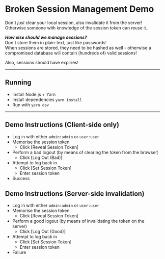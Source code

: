 # Broken Session Management Demo

Don't _just_ clear your local session, also invalidate it from the server! Otherwise someone with knowledge of the session token can reuse it..

***How else should we manage sessions?***  
Don't store them in plain-text, just like passwords!  
When sessions are stored, they need to be hashed as well - otherwise a compromised database will contain (hundreds of) valid sessions!

Also, sessions should have expiries!

---

## Running

* Install Node.js + Yarn
* Install dependencies `yarn install`
* Run with `yarn dev`

---

## Demo Instructions (Client-side only)

* Log in with either `admin:admin` or `user:user`
* Memorise the session token
  * Click [Reveal Session Token]
* Perform a bad logout (by means of clearing the token from the browser)
  * Click [Log Out (Bad)]
* Attempt to log back in
  * Click [Set Session Token]
  * Enter session token
* Success

## Demo Instructions (Server-side invalidation)

* Log in with either `admin:admin` or `user:user`
* Memorise the session token
  * Click [Reveal Session Token]
* Perform a good logout (by means of invalidating the token on the server)
  * Click [Log Out (Good)]
* Attempt to log back in
  * Click [Set Session Token]
  * Enter session token
* Failure
